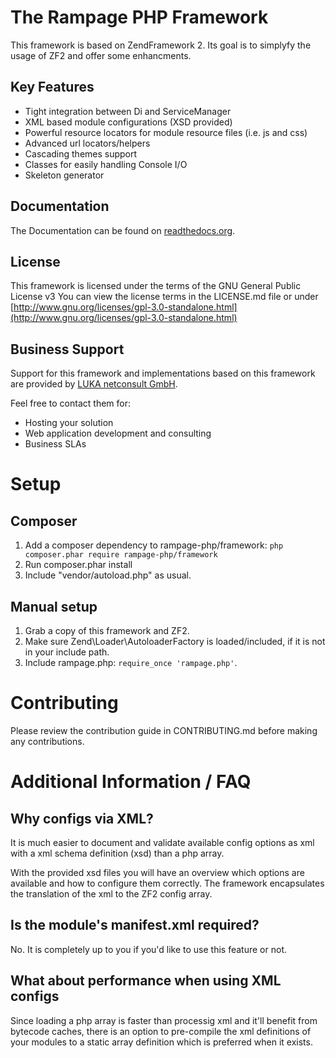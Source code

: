 # The Rampage PHP Framework

This framework is based on ZendFramework 2.
Its goal is to simplyfy the usage of ZF2 and offer some enhancments.

## Key Features

* Tight integration between Di and ServiceManager
* XML based module configurations (XSD provided)
* Powerful resource locators for module resource files (i.e. js and css)
* Advanced url locators/helpers
* Cascading themes support
* Classes for easily handling Console I/O
* Skeleton generator


## Documentation

The Documentation can be found on [readthedocs.org](http://rampage-php.readthedocs.org/).


## License

This framework is licensed under the terms of the GNU General Public License v3
You can view the license terms in the LICENSE.md file or under [http://www.gnu.org/licenses/gpl-3.0-standalone.html](http://www.gnu.org/licenses/gpl-3.0-standalone.html)


## Business Support

Support for this framework and implementations based on this framework are provided by [LUKA netconsult GmbH](http://www.luka.de/).

Feel free to contact them for:
* Hosting your solution
* Web application development and consulting
* Business SLAs

# Setup

## Composer

1. Add a composer dependency to rampage-php/framework: `php composer.phar require rampage-php/framework`
2. Run composer.phar install
3. Include "vendor/autoload.php" as usual.


## Manual setup

1. Grab a copy of this framework and ZF2.
2. Make sure Zend\Loader\AutoloaderFactory is loaded/included, if it is not in your include path.
3. Include rampage.php: `require_once 'rampage.php'`.


# Contributing

Please review the contribution guide in CONTRIBUTING.md before making any contributions.


# Additional Information / FAQ

## Why configs via XML?

It is much easier to document and validate available config options as xml with a
xml schema definition (xsd) than a php array.

With the provided xsd files you will have an overview which options are available and how to
configure them correctly. The framework encapsulates the translation of the xml to the
ZF2 config array.

## Is the module's manifest.xml required?

No. It is completely up to you if you'd like to use this feature or not.

## What about performance when using XML configs

Since loading a php array is faster than processig xml and it'll benefit from bytecode caches,
there is an option to pre-compile the xml definitions of your modules to a static array definition
which is preferred when it exists.

